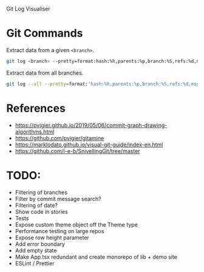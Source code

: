 Git Log Visualiser

# Git Commands

Extract data from a given `<branch>`.
```bash
git log <branch> --pretty=format:hash:%h,parents:%p,branch:%S,refs:%d,msg:%s,cdate:%cd,adate:%ad' --date=iso
```

Extract data from all branches.
```bash
git log --all --pretty=format:'hash:%h,parents:%p,branch:%S,refs:%d,msg:%s,cdate:%cd,adate:%ad' --date=iso >> git-log-all.txt
```

# References
- https://pvigier.github.io/2019/05/06/commit-graph-drawing-algorithms.html
- https://github.com/pvigier/gitamine
- https://marklodato.github.io/visual-git-guide/index-en.html
- https://github.com/i-e-b/SnivellingGit/tree/master

# TODO:
- Filtering of branches
- Filter by commit message search?
- Filtering of date?
- Show code in stories
- Tests
- Expose custom theme object off the Theme type
- Performance testing on large repos
- Expose row height parameter
- Add error boundary
- Add empty state
- Make App.tsx redundant and create monorepo of lib + demo site
- ESLint / Prettier